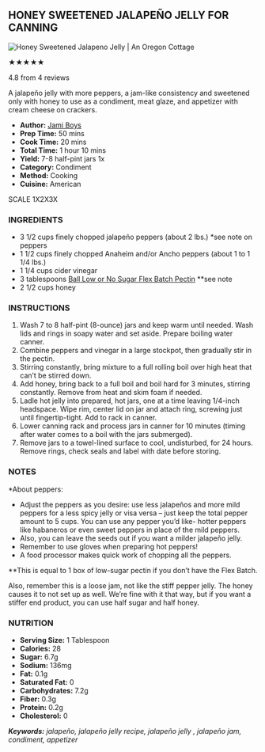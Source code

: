 
## HONEY SWEETENED JALAPEÑO JELLY FOR CANNING

![Honey Sweetened Jalapeno Jelly | An Oregon Cottage](https://anoregoncottage.com/wp-content/uploads/2014/10/Honey-Sweetened-Jalape%C3%B1o-Jelly-150x150.jpg)

[](https://anoregoncottage.com/honey-sweetened-jalapeno-jelly-canning/2/#respond)

★★★★★

4.8  from  4  reviews

A jalapeño jelly with more peppers, a jam-like consistency and sweetened only with honey to use as a condiment, meat glaze, and appetizer with cream cheese on crackers.

-   **Author:**  [Jami Boys](https://anoregoncottage.com/about/)
-   **Prep Time:**  50 mins
-   **Cook Time:**  20 mins
-   **Total Time:**  1 hour 10 mins
-   **Yield:**  7-8  half-pint jars  1x
-   **Category:**  Condiment
-   **Method:**  Cooking
-   **Cuisine:**  American

SCALE  1X2X3X

### INGREDIENTS

-   3 1/2 cups finely chopped jalapeño peppers (about  2  lbs.) *see note on peppers
-   1 1/2 cups finely chopped Anaheim and/or Ancho peppers (about  1  to  1 1/4  lbs.)
-   1 1/4 cups cider vinegar
-   3 tablespoons  [Ball Low or No Sugar Flex Batch Pectin](https://amzn.to/2O29NU2)  **see note
-   2 1/2 cups honey

### INSTRUCTIONS

1.  Wash 7 to 8 half-pint (8-ounce) jars and keep warm until needed. Wash lids and rings in soapy water and set aside. Prepare boiling water canner.
2.  Combine peppers and vinegar in a large stockpot, then gradually stir in the pectin.
3.  Stirring constantly, bring mixture to a full rolling boil over high heat that can’t be stirred down.
4.  Add honey, bring back to a full boil and boil hard for 3 minutes, stirring constantly. Remove from heat and skim foam if needed.
5.  Ladle hot jelly into prepared, hot jars, one at a time leaving 1/4-inch headspace. Wipe rim, center lid on jar and attach ring, screwing just until fingertip-tight. Add to rack in canner.
6.  Lower canning rack and process jars in canner for 10 minutes (timing after water comes to a boil with the jars submerged).
7.  Remove jars to a towel-lined surface to cool, undisturbed, for 24 hours. Remove rings, check seals and label with date before storing.

### NOTES

*About peppers:

-   Adjust the peppers as you desire: use less jalapeños and more mild peppers for a less spicy jelly or visa versa – just keep the total pepper amount to 5 cups. You can use any pepper you’d like- hotter peppers like habaneros or even sweet peppers in place of the mild peppers.
-   Also, you can leave the seeds out if you want a milder jalapeño jelly.
-   Remember to use gloves when preparing hot peppers!
-   A food processor makes quick work of chopping all the peppers.

**This is equal to 1 box of low-sugar pectin if you don’t have the Flex Batch.

Also, remember this is a loose jam, not like the stiff pepper jelly. The honey causes it to not set up as well. We’re fine with it that way, but if you want a stiffer end product, you can use half sugar and half honey.

### NUTRITION

-   **Serving Size:**  1 Tablespoon
-   **Calories:**  28
-   **Sugar:**  6.7g
-   **Sodium:**  136mg
-   **Fat:**  0.1g
-   **Saturated Fat:**  0
-   **Carbohydrates:**  7.2g
-   **Fiber:**  0.3g
-   **Protein:**  0.2g
-   **Cholesterol:**  0

_**Keywords:**  jalapeño, jalapeño jelly recipe, jalapeño jelly , jalapeño jam, condiment, appetizer_
